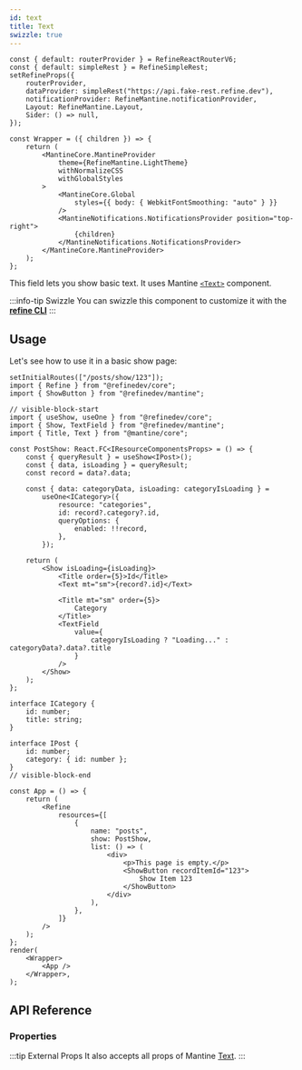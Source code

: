 ```yaml
---
id: text
title: Text
swizzle: true
---
```


```tsx live shared
const { default: routerProvider } = RefineReactRouterV6;
const { default: simpleRest } = RefineSimpleRest;
setRefineProps({
    routerProvider,
    dataProvider: simpleRest("https://api.fake-rest.refine.dev"),
    notificationProvider: RefineMantine.notificationProvider,
    Layout: RefineMantine.Layout,
    Sider: () => null,
});

const Wrapper = ({ children }) => {
    return (
        <MantineCore.MantineProvider
            theme={RefineMantine.LightTheme}
            withNormalizeCSS
            withGlobalStyles
        >
            <MantineCore.Global
                styles={{ body: { WebkitFontSmoothing: "auto" } }}
            />
            <MantineNotifications.NotificationsProvider position="top-right">
                {children}
            </MantineNotifications.NotificationsProvider>
        </MantineCore.MantineProvider>
    );
};
```

This field lets you show basic text. It uses Mantine [`<Text>`](https://mantine.dev/core/text/) component.

:::info-tip Swizzle
You can swizzle this component to customize it with the [**refine CLI**](/docs/packages/documentation/cli)
:::

## Usage

Let's see how to use it in a basic show page:

```tsx live url=http://localhost:3000/posts/show/123 previewHeight=420px hideCode
setInitialRoutes(["/posts/show/123"]);
import { Refine } from "@refinedev/core";
import { ShowButton } from "@refinedev/mantine";

// visible-block-start
import { useShow, useOne } from "@refinedev/core";
import { Show, TextField } from "@refinedev/mantine";
import { Title, Text } from "@mantine/core";

const PostShow: React.FC<IResourceComponentsProps> = () => {
    const { queryResult } = useShow<IPost>();
    const { data, isLoading } = queryResult;
    const record = data?.data;

    const { data: categoryData, isLoading: categoryIsLoading } =
        useOne<ICategory>({
            resource: "categories",
            id: record?.category?.id,
            queryOptions: {
                enabled: !!record,
            },
        });

    return (
        <Show isLoading={isLoading}>
            <Title order={5}>Id</Title>
            <Text mt="sm">{record?.id}</Text>

            <Title mt="sm" order={5}>
                Category
            </Title>
            <TextField
                value={
                    categoryIsLoading ? "Loading..." : categoryData?.data?.title
                }
            />
        </Show>
    );
};

interface ICategory {
    id: number;
    title: string;
}

interface IPost {
    id: number;
    category: { id: number };
}
// visible-block-end

const App = () => {
    return (
        <Refine
            resources={[
                {
                    name: "posts",
                    show: PostShow,
                    list: () => (
                        <div>
                            <p>This page is empty.</p>
                            <ShowButton recordItemId="123">
                                Show Item 123
                            </ShowButton>
                        </div>
                    ),
                },
            ]}
        />
    );
};
render(
    <Wrapper>
        <App />
    </Wrapper>,
);
```

## API Reference

### Properties

<PropsTable module="@refinedev/mantine/TextField" />

:::tip External Props
It also accepts all props of Mantine [Text](https://mantine.dev/core/text/?t=props).
:::

